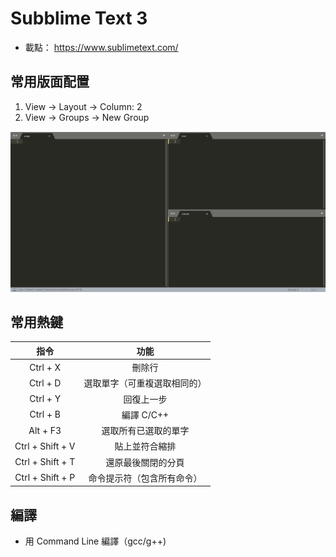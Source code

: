 # Subblime Text 3

- 載點： <https://www.sublimetext.com/> 

## 常用版面配置

1. View -> Layout -> Column: 2
2. View -> Groups -> New Group

![](images/sublimeText.png)

## 常用熱鍵

|        指令        |       功能       |
| :--------------: | :------------: |
|     Ctrl + X     |       刪除行      |
|     Ctrl + D     | 選取單字（可重複選取相同的） |
|     Ctrl + Y     |      回復上一步     |
|     Ctrl + B     |    編譯 C/C++    |
|     Alt + F3     |   選取所有已選取的單字   |
| Ctrl + Shift + V |     貼上並符合縮排    |
| Ctrl + Shift + T |    還原最後關閉的分頁   |
| Ctrl + Shift + P |  命令提示符（包含所有命令） |

## 編譯

- 用 Command Line 編譯（gcc/g++)
